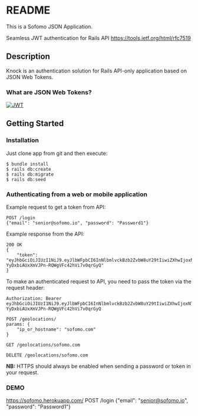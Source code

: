 # README

This is a Sofomo JSON Application.

Seamless JWT authentication for Rails API
https://tools.ietf.org/html/rfc7519
## Description

Knock is an authentication solution for Rails API-only application based on JSON Web Tokens.

### What are JSON Web Tokens?

[![JWT](http://jwt.io/assets/badge.svg)](http://jwt.io/)

## Getting Started

### Installation

Just clone app from git and then execute:

    $ bundle install
    $ rails db:create
    $ rails db:migrate
    $ rails db:seed

### Authenticating from a web or mobile application

Example request to get a token from API:
```
POST /login
{"email": "senior@sofomo.io", "password": "Password1"}
```

Example response from the API:
```
200 OK
{
    "token": "eyJhbGciOiJIUzI1NiJ9.eyJlbWFpbCI6InNlbmlvckBzb2ZvbW8uY29tIiwiZXhwIjoxNTY0NDI2NTczfQ.RUfCYY-YyDxbiAUxXmVJPn-RQWgVFc42hVi7v0qrGyQ"
}
```

To make an authenticated request to API, you need to pass the token via the request header:
```
Authorization: Bearer eyJhbGciOiJIUzI1NiJ9.eyJlbWFpbCI6InNlbmlvckBzb2ZvbW8uY29tIiwiZXhwIjoxNTY0NDI2NTczfQ.RUfCYY-YyDxbiAUxXmVJPn-RQWgVFc42hVi7v0qrGyQ

POST /geolocations/
params: {
    "ip_or_hostname": "sofomo.com"
}

GET /geolocations/sofomo.com

DELETE /geolocations/sofomo.com
```

**NB:** HTTPS should always be enabled when sending a password or token in your request.

### DEMO

https://sofomo.herokuapp.com/
POST /login
{"email": "senior@sofomo.io", "password": "Password1"}
